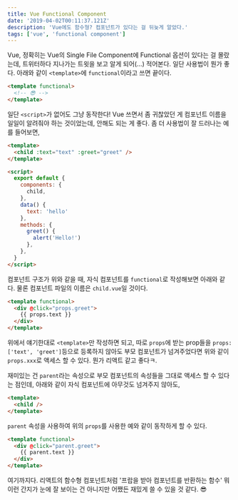 ```yaml
---
title: Vue Functional Component
date: '2019-04-02T00:11:37.121Z'
description: 'Vue에도 함수형? 컴포넌트가 있다는 걸 뒤늦게 알았다.'
tags: ['vue', 'functional component']
---
```


Vue, 정확히는 Vue의 Single File Component에 Functional 옵션이 있다는 걸 몰랐는데, 트위터하다 지나가는 트윗을 보고 알게 되어(...) 적어본다.
일단 사용법이 뭔가 좋다. 아래와 같이 `<template>`에 `functional`이라고 쓰면 끝이다.

```html
<template functional>
  <!-- 😎 -->
</template>
```

일단 `<script>`가 없어도 그냥 동작한다! Vue 쓰면서 좀 귀찮았던 게 컴포넌트 이름을 일일이 알려줘야 하는 것이었는데, 안해도 되는 게 좋다. 좀 더 사용법이 잘 드러나는 예를 들어보면,

```html
<template>
  <child :text="text" :greet="greet" />
</template>

<script>
  export default {
    components: {
      child,
    },
    data() {
      text: 'hello'
    },
    methods: {
      greet() {
        alert('Hello!')
      },
    },
  }
</script>
```

컴포넌트 구조가 위와 같을 때, 자식 컴포넌트를 `functional`로 작성해보면 아래와 같다. 물론 컴포넌트 파일의 이름은 `child.vue`일 것이다.

```html
<template functional>
  <div @click="props.greet">
    {{ props.text }}
  </div>
</template>
```

위에서 얘기한대로 `<template>`만 작성하면 되고, 따로 `props`에 받는 prop들을 `props: ['text', 'greet']`등으로 등록하지 않아도 부모 컴포넌트가 넘겨주었다면 위와 같이 `props.xxx`로 액세스 할 수 있다. 뭔가 리액트 같고 좋다ㅋ.

재미있는 건 `parent`라는 속성으로 부모 컴포넌트의 속성들을 그대로 액세스 할 수 있다는 점인데, 아래와 같이 자식 컴포넌트에 아무것도 넘겨주지 않아도,

```html
<template>
  <child />
</template>
```

`parent` 속성을 사용하여 위의 `props`를 사용한 예와 같이 동작하게 할 수 있다.

```html
<template functional>
  <div @click="parent.greet">
    {{ parent.text }}
  </div>
</template>
```

여기까지다. 리액트의 함수형 컴포넌트처럼 '프랍을 받아 컴포넌트를 반환하는 함수' 뭐 이런 간지가 눈에 잘 보이는 건 아니지만 어쨌든 재밌게 쓸 수 있을 것 같다. 😎
